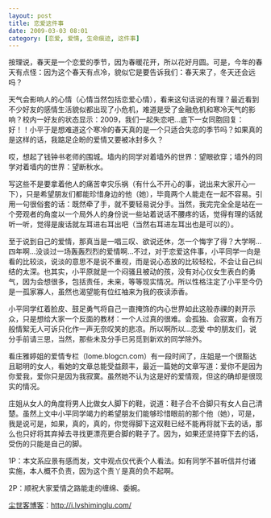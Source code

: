 ```yaml
---
layout: post
title: 恋爱这件事
date: 2009-03-03 08:01
category: [恋爱, 爱情, 生命痕迹, 这件事]
---
```

按理说，春天是一个恋爱的季节，因为春暖花开，所以花好月圆。可是，今年的春天有点怪：因为这个春天有点冷，貌似它是要告诉我们：春天来了，冬天还会远吗？

天气会影响人的心情（心情当然包括恋爱心情），看来这句话说的有理？最近看到不少好友的感情生活貌似都出现了小危机，难道是受了金融危机和寒冷天气的影响？校内一好友的状态显示：2009，我们一起失恋吧...底下一女同胞回复：好！！小平于是想难道这个寒冷的春天真的是一个只适合失恋的季节吗？如果真的是这样的话，我踮足企盼的爱情又要被冰封多久？

哎，想起了钱钟书老师的围城。墙内的同学对着墙外的世界：望眼欲穿；墙外的同学对着墙内的世界：望断秋水。

写这些不是要拿着他人的痛苦幸灾乐祸（有什么不开心的事，说出来大家开心一下），只是希望朋友们都能珍惜身边的他（她），毕竟两个人能走在一起不容易。引用一句很俗套的话：既然牵了手，就不要轻易说分手。当然，我完完全全是站在一个旁观者的角度以一个局外人的身份说一些站着说话不腰疼的话，觉得有理的话就听一听，觉得是废话就左耳进右耳出吧（当然右耳进左耳出也是可以的）。

至于说到自己的爱情，那真当是一唱三叹、欲说还休，怎一个悔字了得？大学啊...四年啊...没谈过一场轰轰烈烈的爱情啊...不过，对于恋爱这件事，小平同学一向是看的比较淡，说淡的意思不是说不重视，而是说心态放的比较轻松，不会让自己纠结的太深。也其实，小平原就是一个闷骚且被动的孩，没有对心仪女生表白的勇气，因为会想很多，包括责任，未来，等等现实情况。所以性格注定了小平至今仍是一孤家寡人，虽然也渴望能有位红袖来为我的夜读添香。

小平同学红着脸皮、鼓足勇气将自己一直掩饰的内心世界如此这般赤祼的剥开示众，只是想给大家一个反面的教材：一个人过真的很难。会孤独、会寂寞，会有万般情絮无人可诉只化作一声无奈叹笑的悲凉。所以啊所以...恋爱 中的朋友们，说分手前请三思，当然，那些未及分手已另觅到新欢的同学除外。

看庄雅婷姐的爱情专栏（lome.blogcn.com）有一段时间了，庄姐是一个很豁达且聪明的女人，看她的文章总能受益颇丰，最近一篇她的文章写道：爱你不是因为你爱我，爱你只是因为我寂寞。虽然她不认为这是好的爱情观，但这的确却是很现实的情况。

庄姐从女人的角度将男人比做女人脚下的鞋，说道：鞋子合不合脚只有女人自己清楚。虽然上文中小平同学竭力的希望朋友们能够珍惜眼前的那个他（她），可是，我是说可是，如果，真的，真的，你觉得脚下这双鞋已经不能再将就下去的话，那么也只好将其弃掉去寻找更漂亮更合脚的鞋子了。因为，如果还坚持穿下去的话，受伤的只能是自己的脚。

1P：本文系应景有感而发，文中观点仅代表个人看法。如有同学不甚听信并付诸实施，本人概不负责，因为这个责丫是真的负不起啊。

2P：顺祝大家爱情之路能走的缠绵、委婉。

<a href="http://i.lvshiminglu.com/">尘世客博客</a>：<a href="http://i.lvshiminglu.com/">http://i.lvshiminglu.com/</a>

